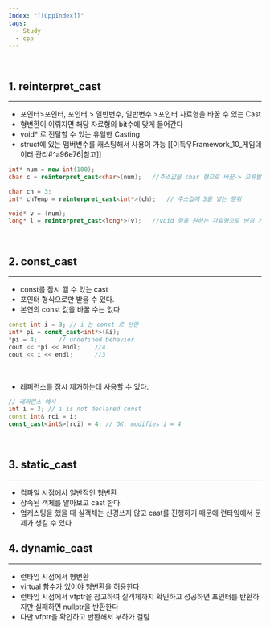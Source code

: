 ```yaml
---
Index: "[[CppIndex]]"
tags:
  - Study
  - cpp
---
```

   
## 1. reinterpret_cast
---
* 포인터>포인터, 포인터 > 일반변수, 일반변수 >포인터 자료형을 바꿀 수 있는 Cast
* 형변환이 이뤄지면 해당 자료형의 bit수에 맞게 들어간다
* void* 로 전달할 수 있는 유일한 Casting
* struct에 있는 맴버변수를 캐스팅해서 사용이 가능 [[이득우Framework_10_게임데이터 관리#^a96e76|참고]]
```cpp
int* num = new int(100);
char c = reinterpret_cast<char>(num);   //주소값을 char 형으로 바꿈-> 오류발생 : char는 1byte라 주소값인 4byte를 담을 수 없음

char ch = 3;
int* chTemp = reinterpret_cast<int*>(ch);   // 주소값에 3을 넣는 행위

void* v = (num);
long* l = reinterpret_cast<long*>(v);   //void 형을 원하는 자료형으로 변경 가능
```
   
   
## 2. const_cast
---
* const를 잠시 깰 수 있는 cast
* 포인터 형식으로만 받을 수 있다.
* 본연의 const 값을 바꿀 수는 없다
```cpp
const int i = 3; // i 는 const 로 선언
int* pi = const_cast<int*>(&i);
*pi = 4;      // undefined behavior
cout << *pi << endl;    //4
cout << i << endl;      //3
```
   
* 레퍼런스를 잠시 제거하는데 사용할 수 있다.
```cpp
// 레퍼런스 예시 
int i = 3; // i is not declared const
const int& rci = i; 
const_cast<int&>(rci) = 4; // OK: modifies i = 4
```
   
   
## 3. static_cast
---
* 컴파일 시점에서 일반적인 형변환
* 상속된 객체를 알아보고 cast 한다.
* 업캐스팅을 했을 때 실객체는 신경쓰지 않고 cast를 진행하기 때문에 런타임에서 문제가 생길 수 있다
   
   
## 4. dynamic_cast
---
* 런타임 시점에서 형변환
* virtual 함수가 있어야 형변환을 허용한다
* 런타임 시점에서 vfptr을 참고하여 실객체까지 확인하고 성공하면 포인터를 반환하지만 실패하면 nullptr을 반환한다
* 다만 vfptr을 확인하고 반환해서 부하가 걸림

